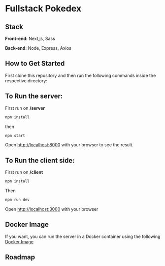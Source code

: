 # Fullstack Pokedex
## Stack

**Front-end:** Next,js, Sass

**Back-end:** Node, Express, Axios

## How to Get Started
First clone this repository and then run the following commands inside the respective directory: 
## To Run the server:
First run on **/server**
```bash
npm install
```
then
```bash
npm start
```

Open [http://localhost:8000](http://localhost:8000) with your browser to see the result.


## To Run the client side:
First run on **/client**
```bash
npm install
```
Then
```bash
npm run dev
```

Open [http://localhost:3000](http://localhost:3000) with your browser


## Docker Image
If you want, you can run the server in a Docker container using the following [Docker Image](https://hub.docker.com/repository/docker/lucasrpires94/pokeapi/general)

## Roadmap
